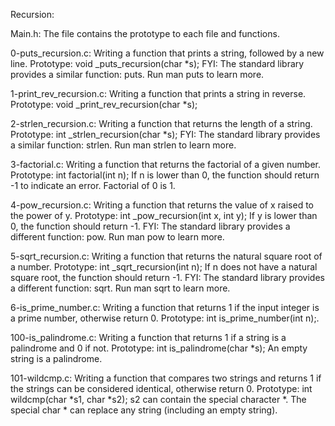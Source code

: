Recursion:

Main.h: The file contains the prototype to each file and functions.

0-puts_recursion.c: Writing a function that prints a string, followed by a new line. Prototype: void _puts_recursion(char *s); FYI: The standard library provides a similar function: puts. Run man puts to learn more.

1-print_rev_recursion.c: Writing a function that prints a string in reverse. Prototype: void _print_rev_recursion(char *s);

2-strlen_recursion.c: Writing a function that returns the length of a string. Prototype: int _strlen_recursion(char *s); FYI: The standard library provides a similar function: strlen. Run man strlen to learn more.

3-factorial.c: Writing a function that returns the factorial of a given number. Prototype: int factorial(int n); If n is lower than 0, the function should return -1 to indicate an error. Factorial of 0 is 1.

4-pow_recursion.c: Writing a function that returns the value of x raised to the power of y. Prototype: int _pow_recursion(int x, int y); If y is lower than 0, the function should return -1. FYI: The standard library provides a different function: pow. Run man pow to learn more.

5-sqrt_recursion.c: Writing a function that returns the natural square root of a number. Prototype: int _sqrt_recursion(int n); If n does not have a natural square root, the function should return -1. FYI: The standard library provides a different function: sqrt. Run man sqrt to learn more.

6-is_prime_number.c: Writing a function that returns 1 if the input integer is a prime number, otherwise return 0. Prototype: int is_prime_number(int n);.

100-is_palindrome.c: Writing a function that returns 1 if a string is a palindrome and 0 if not. Prototype: int is_palindrome(char *s); An empty string is a palindrome.

101-wildcmp.c: Writing a function that compares two strings and returns 1 if the strings can be considered identical, otherwise return 0. Prototype: int wildcmp(char *s1, char *s2); s2 can contain the special character *. The special char * can replace any string (including an empty string).
